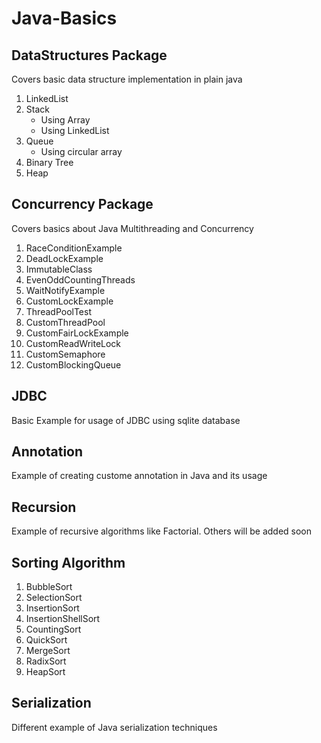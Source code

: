 # Java-Basics

## DataStructures Package
Covers basic data structure implementation in plain java
1. LinkedList
2. Stack 
    - Using Array
    - Using LinkedList
3. Queue
    - Using circular array
4. Binary Tree
5. Heap

## Concurrency Package
Covers basics about Java Multithreading and Concurrency
1. RaceConditionExample
2. DeadLockExample
3. ImmutableClass
4. EvenOddCountingThreads
5. WaitNotifyExample
6. CustomLockExample
7. ThreadPoolTest
8. CustomThreadPool
9. CustomFairLockExample
10. CustomReadWriteLock
11. CustomSemaphore
12. CustomBlockingQueue

## JDBC
Basic Example for usage of JDBC using sqlite database

## Annotation
Example of creating custome annotation in Java and its usage

## Recursion
Example of recursive algorithms like Factorial. Others will be added soon

## Sorting Algorithm
1. BubbleSort
2. SelectionSort
3. InsertionSort
4. InsertionShellSort
5. CountingSort
6. QuickSort
7. MergeSort
8. RadixSort
9. HeapSort

## Serialization
Different example of Java serialization techniques
